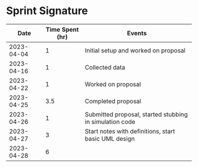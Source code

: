 # Sprint Signature

| Date       | Time Spent (hr) | Events                                                  |
|------------|-----------------|---------------------------------------------------------|
| 2023-04-04 | 1               | Initial setup and worked on proposal                    |
| 2023-04-16 | 1               | Collected data                                          |
| 2023-04-22 | 1               | Worked on proposal                                      |
| 2023-04-25 | 3.5             | Completed proposal                                      |
| 2023-04-26 | 1               | Submitted proposal, started stubbing in simulation code |
| 2023-04-27 | 3               | Start notes with definitions, start basic UML design    |
| 2023-04-28 | 6               |                                                         |
